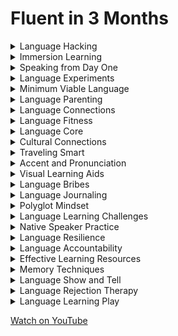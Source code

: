 # Fluent in 3 Months

<details>

<summary>Language Hacking</summary>

- Quick and effective methods to learn a new language.

- Accelerating language acquisition through strategic techniques.

- Effective language learning through unconventional approaches.

</details>


<details>

<summary>Immersion Learning</summary>

- Surrounding oneself with the target language to enhance fluency.

- Accelerating language acquisition by creating an immersive environment.

- Effective language learning through real-world exposure.

</details>

<details>

<summary>Speaking from Day One</summary>

- Prioritizing spoken communication over grammar and theory.

- Accelerating language acquisition by focusing on conversation.

- Effective language learning through immediate practice.

</details>

<details>

<summary>Language Experiments</summary>

- Taking risks and experimenting with language use.

- Accelerating language acquisition by embracing mistakes and challenges.

- Effective language learning through trial and error.

</details>

<details>

<summary>Minimum Viable Language</summary>

- Learning essential phrases and vocabulary for quick communication.

- Accelerating language acquisition by focusing on practical language use.

- Effective language learning through prioritizing useful content.

</details>

<details>

<summary>Language Parenting</summary>

- Treating the learning process like a child learning their first language.

- Accelerating language acquisition through a natural, intuitive approach.

- Effective language learning by mimicking how children acquire language.

</details>

<details>

<summary>Language Connections</summary>

- Recognizing similarities and connections between languages.

- Accelerating language acquisition by leveraging existing knowledge.

- Effective language learning through bridging linguistic gaps.

</details>

<details>

<summary>Language Fitness</summary>

- Regular language practice and maintenance to stay fluent.

- Accelerating language acquisition by building language routines.

- Effective language learning through consistent effort.

</details>

<details>

<summary>Language Core</summary>

- Focusing on a set of key vocabulary and phrases for rapid progress.

- Accelerating language acquisition through prioritization of core language elements.

- Effective language learning by mastering foundational content.

</details>

<details>

<summary>Cultural Connections</summary>

- Learning the language within its cultural context.

- Accelerating language acquisition through cultural understanding.

- Effective language learning by embracing cultural nuances.

</details>

<details>

<summary>Traveling Smart</summary>

- Strategies for efficient language learning during travel.

- Accelerating language acquisition through travel experiences.

- Effective language learning while exploring new places.

</details>

<details>

<summary>Accent and Pronunciation</summary>

- Mastering the correct pronunciation and accent of the language.

- Accelerating language acquisition by sounding like a native speaker.

- Effective language learning through accurate speech.

</details>

<details>

<summary>Visual Learning Aids</summary>

- Using visual aids and associations for vocabulary retention.

- Accelerating language acquisition by incorporating visual memory techniques.

- Effective language learning through imagery.

</details>

<details>

<summary>Language Bribes</summary>

- Motivating oneself through incentives and rewards for language practice.

- Accelerating language acquisition through positive reinforcement.

- Effective language learning by setting up personal incentives.

</details>

<details>

<summary>Language Journaling</summary>

- Keeping a language journal to track progress and practice.

- Accelerating language acquisition by documenting the learning journey.

- Effective language learning through self-reflection.

</details>

<details>

<summary>Polyglot Mindset</summary>

- Adopting the mindset of a polyglot for efficient language learning.

- Accelerating language acquisition by thinking like a language enthusiast.

- Effective language learning by embracing multilingual perspectives.

</details>

<details>

<summary>Language Learning Challenges</summary>

- Setting specific challenges and goals for language learning.

- Accelerating language acquisition by creating achievable milestones.

- Effective language learning through goal-oriented practice.

</details>

<details>

<summary>Native Speaker Practice</summary>

- Engaging with native speakers for language practice.

- Accelerating language acquisition through authentic conversations.

- Effective language learning through real-world interaction.

</details>

<details>

<summary>Language Resilience</summary>

- Building resilience to overcome language learning plateaus and obstacles.

- Accelerating language acquisition through persistence and adaptability.

- Effective language learning through mental fortitude.

</details>

<details>

<summary>Language Accountability</summary>

- Creating accountability through language study groups or partners.

- Accelerating language acquisition by sharing progress and support.

- Effective language learning through peer motivation.

</details>

<details>

<summary>Effective Learning Resources</summary>

- Selecting the most useful language learning resources and materials.

- Accelerating language acquisition by using quality learning tools.

- Effective language learning through resource optimization.

</details>

<details>

<summary>Memory Techniques</summary>

- Applying memory techniques for vocabulary retention.

- Accelerating language acquisition by improving memory skills.

- Effective language learning through mnemonic devices.

</details>

<details>

<summary>Language Show and Tell</summary>

- Sharing your language learning journey with others.

- Accelerating language acquisition through public accountability.

- Effective language learning through social commitment.

</details>

<details>

<summary>Language Rejection Therapy</summary>

- Facing the fear of speaking and making mistakes in the target language.

- Accelerating language acquisition through desensitization to failure.

- Effective language learning by conquering the fear of rejection.

</details>

<details>

<summary>Language Learning Play</summary>

- Making language learning a fun and enjoyable experience.

- Accelerating language acquisition through play and creativity.

- Effective language learning by embracing a playful attitude.

</details>


<a href="https://www.youtube.com/watch?v=26VhkNqNbFM&list=PLDLrZRydP0jVJpRshcSaGBOfKGcL1dBXI&pp=iAQB" target="_blank">Watch on YouTube</a>
